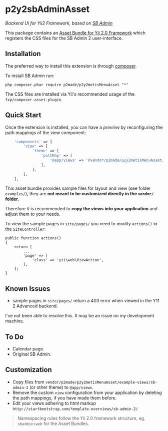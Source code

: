 p2y2sbAdminAsset
================

*Backend UI for Yii2 Framework, based on [SB Admin](http://startbootstrap.com/template-overviews/sb-admin-2/)*

This package contains an [Asset Bundle for Yii 2.0 Framework](http://www.yiiframework.com/doc-2.0/guide-structure-assets.html)
which registers the CSS files for the SB Admin 2 user-interface.

Installation
------------

The preferred way to install this extension is through [composer](http://getcomposer.org/download/).

To install SB Admin run:

```
php composer.phar require p2made/p2y2metisMenuAsset "*"
```


The CSS files are installed via Yii's recommended usage of the `fxp/composer-asset-plugin`.

Quick Start
-----------

Once the extension is installed, you can have a *preview* by reconfiguring the path mappings of the view component:

```php
	'components' => [
		'view' => [
			'theme' => [
				'pathMap' => [
					'@app/views' => '@vendor/p2made/p2y2metisMenuAsset/example-views/sb-admin-2'
				],
			],
		],
	],
```

This asset bundle provides sample files for layout and view (see folder `examples/`), they are **not meant to be customized directly in the `vendor/` folder**.

Therefore it is recommended to **copy the views into your application** and adjust them to your needs.

To view the sample pages in `site/pages/` you need to modify `actions()` in the `SiteController`:

	public function actions()
	{
		return [
			...
			'page' => [
				'class' => 'yii\web\ViewAction',
			],
		];
	}

Known Issues
------------

- sample pages in `site/pages/` return a 403 error when viewed in the Y11 2 Advanced backend.

I've not been able to resolve this. It may be an issue on my development machine.

To Do
-----

- Calendar page.
- Original SB Admin.

Customization
-------------

- Copy files from `vendor/p2made/p2y2metisMenuAsset/example-views/sb-admin-2` (or other theme) to `@app/views`.
- Remove the custom `view` configuration from your application by deleting the path mappings, if you have made them before.
- Edit your views adhering to html markup `http://startbootstrap.com/template-overviews/sb-admin-2/`

> Namespacing rules follow the Yii 2.0 framework structure, eg. `sbadmin\web` for the Asset Bundles.

